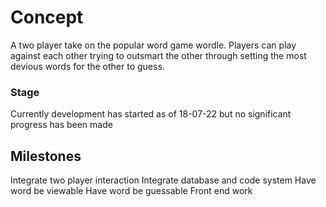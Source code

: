 # Concept

A two player take on the popular word game wordle. Players can play against each other trying to outsmart the other through setting the most devious words for the other to guess.

### Stage

Currently development has started as of 18-07-22 but no significant progress has been made

## Milestones

Integrate two player interaction
Integrate database and code system
Have word be viewable
Have word be guessable
Front end work
